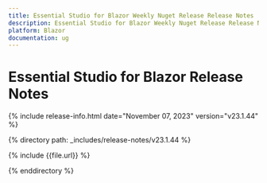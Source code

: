 ```yaml
---
title: Essential Studio for Blazor Weekly Nuget Release Release Notes  
description: Essential Studio for Blazor Weekly Nuget Release Release Notes 
platform: Blazor
documentation: ug
---
```


# Essential Studio for  Blazor  Release Notes  

{% include release-info.html date="November 07, 2023" version="v23.1.44" %} 

{% directory path: _includes/release-notes/v23.1.44 %}

{% include {{file.url}} %}

{% enddirectory %}

